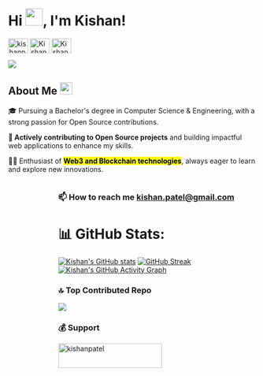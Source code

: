 <!-- Heading -->
<h1 align="left">Hi <img src="https://media.giphy.com/media/hvRJCLFzcasrR4ia7z/giphy.gif" width="35">, I'm Kishan!</h1>

<!-- Social Media -->
<p align="left">
<a href="https://x.com/KishanPatel_dev" target="blank"><img align="center" src="https://raw.githubusercontent.com/rahuldkjain/github-profile-readme-generator/master/src/images/icons/Social/twitter.svg" alt="kishanpatel_dev" height="30" width="40" /></a>
<a href="https://www.linkedin.com/in/kishan-patel-dev/" target="blank"><img align="center" src="https://raw.githubusercontent.com/rahuldkjain/github-profile-readme-generator/master/src/images/icons/Social/linked-in-alt.svg" alt="Kishan-patel-dev" height="30" width="40" /></a>
<a href="https://www.youtube.com/@KishanPatel_Dev" target="blank"><img align="center" src="https://raw.githubusercontent.com/rahuldkjain/github-profile-readme-generator/master/src/images/icons/Social/youtube.svg" alt="KishanPatel_dev" height="30" width="40" /></a>
<div>
<a href="https://visitcount.itsvg.in">
  <img src="https://visitcount.itsvg.in/api?id=kishan-patel-dev&label=Profile%20Views&color=1&icon=0&pretty=true" />
</a>
</div>

<!-- About Me -->
</p>
<!- About Me -->
<h2>About Me <img src="https://em-content.zobj.net/source/noto-emoji-animations/344/rocket_1f680.gif" width ="25"></h2>
      <p>🎓 Pursuing a Bachelor's degree in Computer Science & Engineering, with a strong passion for Open Source             contributions.</p>
      <p>🚀<strong> Actively contributing to Open Source projects</strong> and building impactful web applications to enhance my             skills.</p>
      <p>👨‍💻 Enthusiast of <strong><mark>Web3 and Blockchain technologies</mark></strong>, always eager to learn and explore new innovations.</p>
</div>
    <div style="display: flex; align-items: center; margin-bottom: 20px;">
      <div style="border-radius: 50%; width: 100px; height: 100px; background-image: url('https://www.animatedimages.org/data/media/562/animated-line-image-0015.gif'); background-size: cover; margin-right: 20px;"></div>
      <div>
        <h3>📫 How to reach me <a href="mailto:kishan.patel.tech.dev@gmail.com">kishan.patel@gmail.com</a></h3>

<!-- My Experiences 🙌
Developer Advocate (Civo) - The first pure play cloud native service powered only by Kubernetes.
CNCF Ambassador - CNAs are individuals who are passionate about CNCF technology and projects, recognized for their expertise, and willing to help others learn about the framework and community.
Student Program Manager - Data on Kubernetes Community - Acting as a technical advisor to help scale the community & manage interns.
Kubernetes 1.22 Release Team Shadow - The Shadow system is an apprenticeship model, like those used by union tradespeople. The idea is that Shadows learn by doing, while in the process taking load off the leads and improving the release.
Google Summer of Code Mentor at Code for Cause helping students contribute to Open Source projects for social good under the umbrella of Red Hat Middleware.
GitHub Campus Expert - Student leaders that strive to build diverse and inclusive spaces to learn skills, share their experiences, and build projects together.
Cloud Native Computing Foundation Intern (The Linux Foundation) - Worked on Thanos, highly available Prometheus setup with long term storage. Implemented features, context & actions to increase observability & control for BlockViewer.
Instructor - Code in Place (CS106A) (Stanford University) - CS106A is one of most popular courses at Stanford University, taken by almost 1,600 students every year.
MLH Coach - Major League Hacking Coaches are community members who represent Major League Hacking at events. They are passionate hackers and community members who love to teach and support peers of all skill levels. MLH Coaches are at your events mentoring hackers, supporting organizers, debugging issues, and much more!
MLH Fellowship Team Leader - Mentored students during the MLH Fellowship for Open Source projects (Flask, Jinja, Click, Kiwi, Werkzeug, Julia Language, BentoML, SciML) & debugged technical issues.
Google Summer of Code Mentor (Red Hat Middleware) for improving Gradle support in the Quarkus framework.
Major League Hacking Fellow - Contributed to Open Source projects written in JavaScript with a focus on the React ecosystem, & added new features in Facebook's Jest.
Google Code-in Mentor (Red Hat Middleware) for Kubernetes Java client, Web & Middleware technologies.
Google Summer of Code Student Developer (Red Hat Middleware) - Worked on fabric8io-Kubernetes Java client for handling Kubernetes & OpenShift clusters.
Teaching Assistant at Coding Blocks for Java, Python, Data Science & Machine Learning.
Python Mentor (AnitaB.org) - Conducted doubt sessions & masterclasses for a group of 200+ students.
Instructor at workshops conducted by 'CodeChef for Schools' for Competitive Programming.
Microsoft Learn Student Ambassador - Conducted workshops & webinars on DevOps, Open Source, Cloud, ML, Web Dev, etc.

 -->

<!--Honors & Awards 🏅
Received 1 in 550 rare Community Hero badger from Microsoft for organising meetups, conferences, sharing content and being an active member of the community.
Received a very rare AI Ambassador badger from Microsoft for organising, hosting and speaking at the Global AI Student Conference.
Selected as 1 of 500 recipients for the Nutanix Hybrid Cloud Scholarship Program designed to upskill professionals interested in using emerging cloud technologies to enhance their organization's IT infrastructure.
Selected as a recipient for the Linux Foundation Training (LiFT) Scholarship in the Developer Do-Gooders category.
Selected as a scholarship recipient for KubeCon + CloudNativeCon, Open Source Summit in 2019 & 2020.

 -->

# 📊 GitHub Stats:
[![Kishan's GitHub stats](https://github-readme-stats.vercel.app/api?username=kishan-patel-dev&show_icons=true&theme=transparent&hide_border=true&card_width=400)](https://github.com/kishan-patel-dev) [![GitHub Streak](https://streak-stats.demolab.com?user=kishan-patel-dev&theme=transparent&hide_border=true&date_format=j%20M%5B%20Y%5D&card_width=400)](https://github.com/kishan-patel-dev)
[![Kishan's GitHub Activity Graph](https://github-readme-activity-graph.vercel.app/graph?username=kishan-patel-dev&bg_color=transparent&color=58a6ff&line=58a6ff&point=3b82f6&hide_border=true)](https://github.com/kishan-patel-dev)

### 🔝 Top Contributed Repo
![](https://github-contributor-stats.vercel.app/api?username=Kishan-Patel-dev&limit=5&theme=transparent&combine_all_yearly_contributions=true)

<!-- Support Me -->

<h3 align="left">💰 Support</h3>
<p>
      <a href="https://www.buymeacoffee.com/kishanpatel"> <img align="left" src="https://cdn.buymeacoffee.com/buttons/v2/default-yellow.png" height="50" width="210" alt="kishanpatel" /></a>


<!-- Top Blog Posts 
https://rahuldkjain.github.io/gh-profile-readme-generator/
-->
